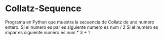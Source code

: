 # Collatz-Sequence
Programa en Python que muestra la secuencia de Collatz de uno numero entero.
Si el numero es par es siguiente numero es num / 2
Si el numero es impar es siguiente numero es num * 3 + 1
